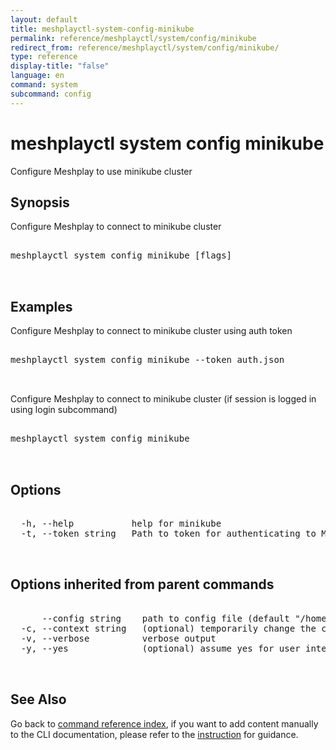 ```yaml
---
layout: default
title: meshplayctl-system-config-minikube
permalink: reference/meshplayctl/system/config/minikube
redirect_from: reference/meshplayctl/system/config/minikube/
type: reference
display-title: "false"
language: en
command: system
subcommand: config
---
```


# meshplayctl system config minikube

Configure Meshplay to use minikube cluster

## Synopsis

Configure Meshplay to connect to minikube cluster
<pre class='codeblock-pre'>
<div class='codeblock'>
meshplayctl system config minikube [flags]

</div>
</pre> 

## Examples

Configure Meshplay to connect to minikube cluster using auth token
<pre class='codeblock-pre'>
<div class='codeblock'>
meshplayctl system config minikube --token auth.json

</div>
</pre> 

Configure Meshplay to connect to minikube cluster (if session is logged in using login subcommand)
<pre class='codeblock-pre'>
<div class='codeblock'>
meshplayctl system config minikube

</div>
</pre> 

## Options

<pre class='codeblock-pre'>
<div class='codeblock'>
  -h, --help           help for minikube
  -t, --token string   Path to token for authenticating to Meshplay API

</div>
</pre>

## Options inherited from parent commands

<pre class='codeblock-pre'>
<div class='codeblock'>
      --config string    path to config file (default "/home/runner/.meshery/config.yaml")
  -c, --context string   (optional) temporarily change the current context.
  -v, --verbose          verbose output
  -y, --yes              (optional) assume yes for user interactive prompts.

</div>
</pre>

## See Also

Go back to [command reference index](/reference/meshplayctl/), if you want to add content manually to the CLI documentation, please refer to the [instruction](/project/contributing/contributing-cli#preserving-manually-added-documentation) for guidance.
